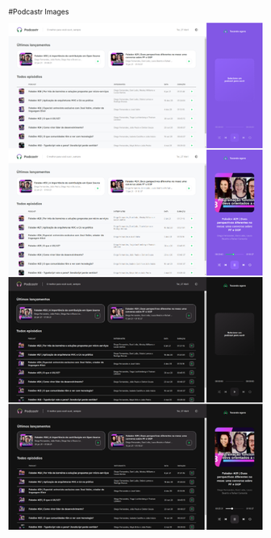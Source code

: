 #Podcastr Images

<img src="public/Captura de tela de 2021-04-27 00-39-38.png">
<img src="public/Captura de tela de 2021-04-27 00-40-00.png">
<img src="public/Captura de tela de 2021-04-27 00-39-45.png">
<img src="public/Captura de tela de 2021-04-27 00-39-52.png">

